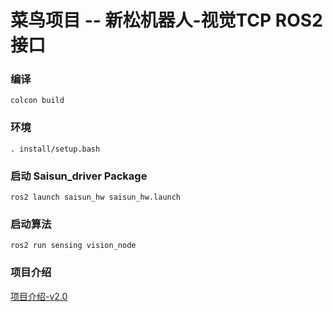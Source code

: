 # 菜鸟项目 -- 新松机器人-视觉TCP ROS2接口

### 编译

`colcon build`

### 环境

`. install/setup.bash`

### 启动 Saisun_driver Package

`ros2 launch saisun_hw saisun_hw.launch`


### 启动算法

`ros2 run sensing vision_node`

### 项目介绍

[项目介绍-v2.0](http://www.git-hitsz.cn/jiang/saisunbox/-/tags/v2.0)